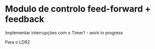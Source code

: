 # Modulo de controlo feed-forward + feedback

Implementar interrupções com o Timer1 - work in progress

Para o LDR2
